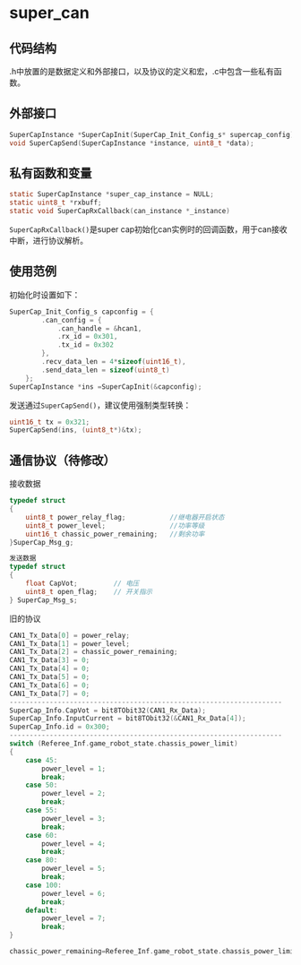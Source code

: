 <!--
 * @Descripttion: 
 * @version: 
 * @Author: Chenfu
 * @Date: 2022-12-02 21:32:47
 * @LastEditTime: 2022-12-05 15:27:57
-->
# super_can

## 代码结构

.h中放置的是数据定义和外部接口，以及协议的定义和宏，.c中包含一些私有函数。

## 外部接口

```c
SuperCapInstance *SuperCapInit(SuperCap_Init_Config_s* supercap_config);
void SuperCapSend(SuperCapInstance *instance, uint8_t *data);
```
## 私有函数和变量

```c
static SuperCapInstance *super_cap_instance = NULL;
static uint8_t *rxbuff;
static void SuperCapRxCallback(can_instance *_instance)
```

`SuperCapRxCallback()`是super cap初始化can实例时的回调函数，用于can接收中断，进行协议解析。

## 使用范例

初始化时设置如下：

```c
SuperCap_Init_Config_s capconfig = {
		.can_config = {
			.can_handle = &hcan1,
			.rx_id = 0x301,
			.tx_id = 0x302
		},
		.recv_data_len = 4*sizeof(uint16_t),
		.send_data_len = sizeof(uint8_t)
	};
SuperCapInstance *ins =SuperCapInit(&capconfig);
```


发送通过`SuperCapSend()`，建议使用强制类型转换：

```c
uint16_t tx = 0x321;
SuperCapSend(ins, (uint8_t*)&tx);
```

## 通信协议（待修改）
接收数据
```c
typedef struct 
{
    uint8_t power_relay_flag;           //继电器开启状态
    uint8_t power_level;                //功率等级
    uint16_t chassic_power_remaining;   //剩余功率
}SuperCap_Msg_g;
```

```c
发送数据
typedef struct
{
    float CapVot;         // 电压
    uint8_t open_flag;    // 开关指示
} SuperCap_Msg_s;
```

旧的协议
```c
CAN1_Tx_Data[0] = power_relay;
CAN1_Tx_Data[1] = power_level;
CAN1_Tx_Data[2] = chassic_power_remaining;
CAN1_Tx_Data[3] = 0;
CAN1_Tx_Data[4] = 0;
CAN1_Tx_Data[5] = 0;
CAN1_Tx_Data[6] = 0;
CAN1_Tx_Data[7] = 0;
--------------------------------------------------------------------
SuperCap_Info.CapVot = bit8TObit32(CAN1_Rx_Data);
SuperCap_Info.InputCurrent = bit8TObit32(&CAN1_Rx_Data[4]);
SuperCap_Info.id = 0x300;
--------------------------------------------------------------------
switch (Referee_Inf.game_robot_state.chassis_power_limit)
{
	case 45:
	    power_level = 1;
	    break;
	case 50:
		power_level = 2;
	    break;
	case 55:
		power_level = 3;
	    break;
	case 60:
		power_level = 4;
	    break;
	case 80:
		power_level = 5;
	    break;
	case 100:
		power_level = 6;
	    break;
	default:
		power_level = 7;
	    break;
}

chassic_power_remaining=Referee_Inf.game_robot_state.chassis_power_limit - Referee_Inf.power_heat_data.chassis_power;
```
